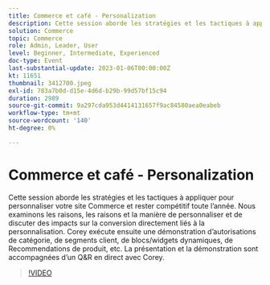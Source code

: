 ```yaml
---
title: Commerce et café - Personalization
description: Cette session aborde les stratégies et les tactiques à appliquer pour personnaliser votre site Commerce et rester compétitif toute l’année. Nous examinons les raisons, les raisons et la manière de personnaliser et de discuter des impacts sur la conversion directement liés à la personnalisation. Corey exécute ensuite une démonstration d’autorisations de catégorie, de segments client, de blocs/widgets dynamiques, de Recommendations de produit, etc. La présentation et la démonstration sont accompagnées d’un Q&R en direct avec Corey.
solution: Commerce
topic: Commerce
role: Admin, Leader, User
level: Beginner, Intermediate, Experienced
doc-type: Event
last-substantial-update: 2023-01-06T00:00:00Z
kt: 11651
thumbnail: 3412700.jpeg
exl-id: 783a7b0d-d15e-4d6d-b29b-99d57bf15c94
duration: 2989
source-git-commit: 9a297cda953d4414131657f9ac84580aea0eabeb
workflow-type: tm+mt
source-wordcount: '140'
ht-degree: 0%

---
```


# Commerce et café - Personalization

Cette session aborde les stratégies et les tactiques à appliquer pour personnaliser votre site Commerce et rester compétitif toute l’année. Nous examinons les raisons, les raisons et la manière de personnaliser et de discuter des impacts sur la conversion directement liés à la personnalisation. Corey exécute ensuite une démonstration d’autorisations de catégorie, de segments client, de blocs/widgets dynamiques, de Recommendations de produit, etc. La présentation et la démonstration sont accompagnées d’un Q&amp;R en direct avec Corey.

>[!VIDEO](https://video.tv.adobe.com/v/3412700/?quality=12&learn=on)
